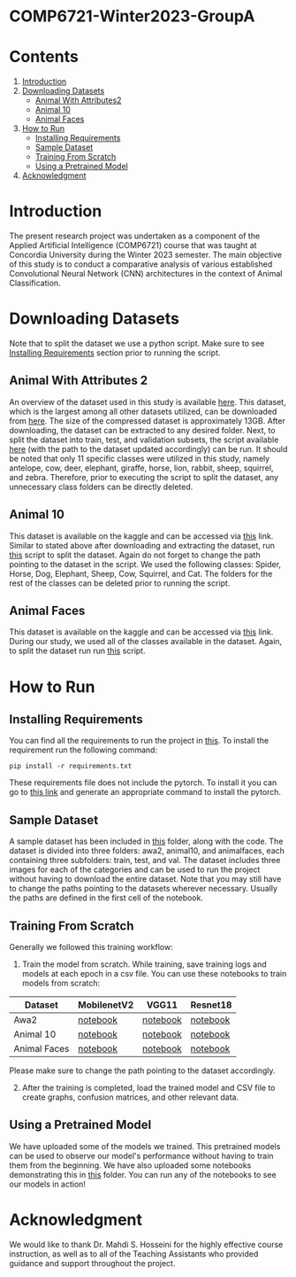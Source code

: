 # COMP6721-Winter2023-GroupA

# Contents

1. [Introduction](#Introduction)
2. [Downloading Datasets](#Downloading-Datasets)
   - [Animal With Attributes2](#Animal-With-Attributes-2)
   - [Animal 10](#Animal-10)
   - [Animal Faces](#Animal-Faces)
3. [How to Run](#How-to-Run)
   - [Installing Requirements](#Installing-Requirements)
   - [Sample Dataset](#Sample-Dataset)
   - [Training From Scratch](#Training-From-Scratch)
   - [Using a Pretrained Model](#Using-a-Pretrained-Model)
4. [Acknowledgment](#Acknowledgment)

# Introduction

The present research project was undertaken as a component of the Applied Artificial Intelligence (COMP6721) course that was taught at Concordia University during the Winter 2023 semester. The main objective of this study is to conduct a comparative analysis of various established Convolutional Neural Network (CNN) architectures in the context of Animal Classification.

# Downloading Datasets

Note that to split the dataset we use a python script. Make sure to see [Installing Requirements](#Installing-Requirements) section prior to running the script.

## Animal With Attributes 2

An overview of the dataset used in this study is available [here](https://cvml.ista.ac.at/AwA2/). This dataset, which is the largest among all other datasets utilized, can be downloaded from [here](https://cvml.ista.ac.at/AwA2/AwA2-data.zip). The size of the compressed dataset is approximately 13GB. After downloading, the dataset can be extracted to any desired folder. Next, to split the dataset into train, test, and validation subsets, the script available [here](https://github.com/imdeep2905/COMP6721_Winter2023_GroupA/blob/main/src/awa2/mnetv1/preprocess_raw_data.py) (with the path to the dataset updated accordingly) can be run. It should be noted that only 11 specific classes were utilized in this study, namely antelope, cow, deer, elephant, giraffe, horse, lion, rabbit, sheep, squirrel, and zebra. Therefore, prior to executing the script to split the dataset, any unnecessary class folders can be directly deleted.

## Animal 10

This dataset is available on the kaggle and can be accessed via [this](https://www.kaggle.com/datasets/alessiocorrado99/animals10) link. Similar to stated above after downloading and extracting the dataset, run [this](https://github.com/imdeep2905/COMP6721_Winter2023_GroupA/blob/main/src/awa2/mnetv1/preprocess_raw_data.py) script to split the dataset. Again do not forget to change the path pointing to the dataset in the script. We used the following classes: Spider, Horse, Dog, Elephant, Sheep, Cow, Squirrel, and Cat. The folders for the rest of the classes can be deleted prior to running the script.

## Animal Faces

This dataset is available on the kaggle and can be accessed via [this](https://www.kaggle.com/datasets/andrewmvd/animal-faces) link. During our study, we used all of the classes available in the dataset. Again, to split the dataset run run [this](https://github.com/imdeep2905/COMP6721_Winter2023_GroupA/blob/main/src/awa2/mnetv1/preprocess_raw_data.py) script.

# How to Run

## Installing Requirements

You can find all the requirements to run the project in [this](https://github.com/imdeep2905/COMP6721_Winter2023_GroupA/blob/main/requirements.txt). To install the requirement run the following command:

```
pip install -r requirements.txt
```

These requirements file does not include the pytorch. To install it you can go to [this link](https://pytorch.org/get-started/locally/) and generate an appropriate command to install the pytorch.

## Sample Dataset

A sample dataset has been included in [this](https://github.com/imdeep2905/COMP6721_Winter2023_GroupA/blob/main/sample_dataset/) folder, along with the code. The dataset is divided into three folders: awa2, animal10, and animalfaces, each containing three subfolders: train, test, and val. The dataset includes three images for each of the categories and can be used to run the project without having to download the entire dataset. Note that you may still have to change the paths pointing to the datasets wherever necessary. Usually the paths are defined in the first cell of the notebook.

## Training From Scratch

Generally we followed this training workflow:

1. Train the model from scratch. While training, save training logs and models at each epoch in a csv file. You can use these notebooks to train models from scratch:

| Dataset      | MobilenetV2                                                                                                                      | VGG11                                                                                                                              | Resnet18                                                                                                            |
| ------------ | -------------------------------------------------------------------------------------------------------------------------------- | ---------------------------------------------------------------------------------------------------------------------------------- | ------------------------------------------------------------------------------------------------------------------- |
| Awa2         | [notebook](https://github.com/imdeep2905/COMP6721_Winter2023_GroupA/blob/main/src/awa2/mnetv1/new/main.ipynb)                    | [notebook](https://github.com/imdeep2905/COMP6721_Winter2023_GroupA/blob/main/src/awa2/vgg11/main.ipynb)                           | [notebook](https://github.com/imdeep2905/COMP6721_Winter2023_GroupA/blob/main/src/awa2/resnet18/main.ipynb)         |
| Animal 10    | [notebook](https://github.com/imdeep2905/COMP6721_Winter2023_GroupA/blob/main/src/Animal-10/Mobilenet/animal-10-mobilenet.ipynb) | [notebook](https://github.com/imdeep2905/COMP6721_Winter2023_GroupA/blob/main/src/Animal-10/VGG/animal-10-vgg-adam.ipynb)          | [notebook](https://github.com/imdeep2905/COMP6721_Winter2023_GroupA/blob/main/src/Animal-10/resnet/animal-10.ipynb) |
| Animal Faces | [notebook](https://github.com/imdeep2905/COMP6721_Winter2023_GroupA/tree/main/src/animal_faces/mobilenet)                        | [notebook](<https://github.com/imdeep2905/COMP6721_Winter2023_GroupA/blob/main/src/animal_faces/vgg/animal-faces-vgg%20(1).ipynb>) | [notebook](https://github.com/imdeep2905/COMP6721_Winter2023_GroupA/blob/main/src/animal_faces/Resnet/main.ipynb)   |

Please make sure to change the path pointing to the dataset accordingly.

2. After the training is completed, load the trained model and CSV file to create graphs, confusion matrices, and other relevant data.

## Using a Pretrained Model

We have uploaded some of the models we trained. This pretrained models can be used to observe our model's performance without having to train them from the beginning. We have also uploaded some notebooks demonstrating this in [this](https://github.com/imdeep2905/COMP6721_Winter2023_GroupA/blob/main/sample_dataset/pretrained/) folder. You can run any of the notebooks to see our models in action!

# Acknowledgment

We would like to thank Dr. Mahdi S. Hosseini for the highly effective course instruction, as well as to all of the Teaching Assistants who provided guidance and support throughout the project.
